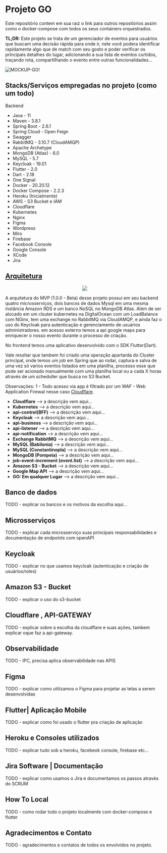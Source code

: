 # Projeto GO

Este repositório contem em sua raiz o link para outros repositórios assim como o docker-compose com todos os seus containers orquestrados.

**TL;DR:** Este projeto se trata de um gerenciador de eventos para usuários que buscam uma decisão rápida para onde ir, nele você podera 
identificar rapidamente algo que de match com seu gosto e poder verificar os principais detalhes do lugar, adicionando a sua lista de eventos 
curtidos, traçando rota, compartilhando o evento entre outras funcionalidades...

![MOCKUP-GO!](https://user-images.githubusercontent.com/48265863/192113098-bb60b60e-a6e7-4348-a6e7-900a27b0eec9.jpg)

## Stacks/Serviços empregadas no projeto (como um todo)

Backend
* Java - 11
* Maven - 3.8.1
* Spring Boot - 2.6.1
* Spring Cloud - Open Feign 
* Swagger
* RabbitMQ - 3.10.7 (CloudAMQP)
* Apache Archetype
* MongoDB (Atlas) - 6.0
* MySQL - 5.7
* Keycloak - 19.01
* Flutter - 2.0
* Dart - 2.18
* One Signal
* Docker - 20.20.12
* Docker Compose - 2.2.3
* Heroku (Inicialmente)
* AWS - S3 Bucket e IAM
* Cloudflare 
* Kubernetes
* Nginx 
* Figma
* Wordpress
* Miro
* Firebase
* Facebook Console
* Google Console
* XCode
* Jira

## [Arquitetura](https://app.diagrams.net/#G1C4F9m1qkxhmU36VOlm15OinctUIdHRtG)
<p align="center">
  <img src="https://user-images.githubusercontent.com/48265863/226160076-20c715da-8ec0-430a-800a-777843b35cd1.png">
</p>

A arquitetura do MVP (1.0.0 - Beta) desse projeto possui em seu backend quatro microsserviços, dois bancos de 
dados Mysql em uma mesma instância Amazon RDS e um banco NoSQL no MongoDB Atlas. Além de
ser alocado em um clsuter kubernetes na DigitalOcean com um LoadBalance com NGinx, tem uma exchange no RabbitMQ via CloudAMQP, e ainda faz o 
uso do Keycloak para autenticação e gerenciamento de usuários administradores. em acesso externo temos a api google maps para enriquecer o 
nosso evento durante o processo de criação. 

No frontend temos 
uma aplicativo desenvolvido com o SDK Flutter(Dart).

Vale ressltar que tambem foi criado uma operação apartarda do Cluster principal, onde temos um job em Spring que ao rodar, captura e salva de 
uma vez só varios eventos listados em uma planilha, processo esse que pode ser acionado manualmente com uma planilha local ou a cada X horas 
através de um scheduller que busca no S3 Bucket.

Observações:
1 - Todo acesso via app é filtrado por um WAF - Web Application Firewal nesse caso [Cloudflare](https://www.cloudflare.com/pt-br/).

* **Cloudflare** --> a descrição vem aqui...
* **Kubernetes** --> a descrição vem aqui...
* **api-control(BFF)** --> a descrição vem aqui...
* **Keycloak** --> a descrição vem aqui...
* **api-business** --> a descrição vem aqui...
* **api-listener** --> a descrição vem aqui...
* **api-notification** --> a descrição vem aqui...
* **Exchange RabbitMQ** --> a descrição vem aqui...
* **MySQL (Babilonia)** --> a descrição vem aqui...
* **MySQL (Constantinopla)** --> a descrição vem aqui...
* **MongoDB (Pompeia)** --> a descrição vem aqui...
* **job-event-increment (event.list)** --> a descrição vem aqui...
* **Amazon S3 - Bucket** --> a descrição vem aqui...
* **Google Map API** --> a descrição vem aqui...
* **GO: Em qualquer Lugar** --> a descrição vem aqui...

## Banco de dados

  TODO - explicar os bancos e os motivos da escolha aqui...
  
## Microsserviços
  
  TODO - explicar cada microsserviço suas principais responsabilidades e documentação de endpoints com openAPI

## Keycloak
  
  TODO - explicar no que usamos keycloak (autenticação e criação de usuários/roles)
 
## Amazon S3 - Bucket
  
  TODO - explicar o uso do s3-bucket
  
## Cloudflare , API-GATEWAY
  
  TODO - explicar sobre a escolha da cloudflare e suas ações, tambem explicar oque faz a api-gateway.
  
## Observabilidade
  
  TODO - IPC, precisa aplica observabilidade nas APIS

## Figma
  
  TODO - explicar como utilizamos o Figma para projetar as telas a serem desenvolvidas
  
## Flutter| Aplicação Mobile
  
  TODO - explicar como foi usado o flutter pra criação de aplicação

## **Heroku** e Consoles utilizados
 
  TODO - explicar tudo sob a heroku, facebeok console, firebase etc...
  
## Jira Software | Documentação
  
  TODO - explicar como usamos o Jira e documentamos os passos através do SCRUM
  
## How To Local
  
  TODO - como rodar todo o projeto localmente com docker-compose e flutter 
  
## Agradecimentos e Contato
  
  TODO - agradecimentos e contatos de todos os envolvidos no projeto. 
